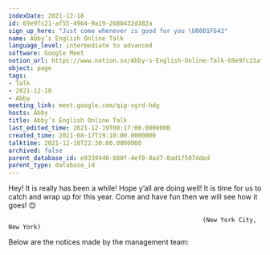 ```yaml
---
indexDate: 2021-12-18
id: 69e9fc21-af55-4964-9a19-2680432d382a
sign_up_here: "Just come whenever is good for you \U0001F642"
name: Abby’s English Online Talk
language_level: intermediate to advanced
software: Google Meet
notion_url: https://www.notion.so/Abby-s-English-Online-Talk-69e9fc21af5549649a192680432d382a
object: page
tags:
- Talk
- 2021-12-18
- Abby
meeting_link: meet.google.com/qig-sgrd-hdg
hosts: Abby
title: Abby’s English Online Talk
last_edited_time: 2021-12-19T00:17:00.0000000
created_time: 2021-08-17T19:10:00.0000000
talktime: 2021-12-18T22:30:00.0000000
archived: false
parent_database_id: e9339446-880f-4ef0-8ad7-8ad1f507dded
parent_type: database_id
---
```


Hey! It is really has been a while! Hope y’all are doing well! It is time for us to catch and wrap up for this year. Come and have fun then we will see how it goes! 😊



                                                          (New York City, New York)



Below are the notices made by the management team:


